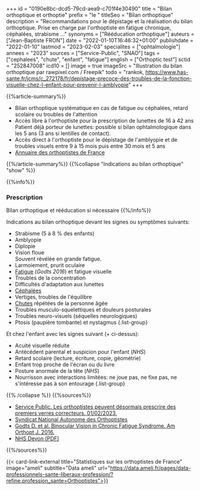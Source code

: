 +++
id = "0190e8bc-dcd5-79cd-aea9-c701f4e30490"
title = "Bilan orthoptique et orthoptie"
prefix = "le "
titleSeo = "Bilan orthoptique"
description = "Recommandations pour le dépistage et la réalisation du bilan orthoptique. Prise en charge par l'orthoptiste en fatigue chronique, céphalées, strabisme ..."
synonyms = ["Rééducation orthoptique"]
auteurs = ["Jean-Baptiste FRON"]
date = "2022-01-10T16:46:32+01:00"
publishdate = "2022-01-10"
lastmod = "2023-02-03"
specialites = ["ophtalmologie"]
annees = "2023"
sources = ["Service-Public", "SNAO"]
tags = ["cephalees", "chute", "enfant", "fatigue"]
english = ["Orthoptic test"]
sctid = "252847008"
icd10 = []
image = true
imageSrc = "Illustration du bilan orthoptique par rawpixel.com / Freepik"
todo = "rankok, https://www.has-sante.fr/jcms/c_272178/fr/depistage-precoce-des-troubles-de-la-fonction-visuelle-chez-l-enfant-pour-prevenir-l-amblyopie"
+++

{{%article-summary%}}

- Bilan orthoptique systématique en cas de fatigue ou céphalées, retard scolaire ou troubles de l'attention
- Accès libre à l'orthoptiste pour la prescription de lunettes de 16 à 42 ans  
  Patient déjà porteur de lunettes: possible si bilan ophtalmologique dans les 5 ans (3 ans si lentilles de contact).
- Accès direct à l'orthoptiste pour le dépistage de l'amblyopie et de troubles visuels entre 9 à 15 mois puis entre 30 mois et 5 ans
- [Annuaire des orthoptistes de France](https://www.sante.fr/recherche/trouver/orthoptiste/Autour%20de%20moi)

{{%/article-summary%}}
{{%collapse "Indications au bilan orthoptique" "show" %}}

{{%info%}}

### Prescription

Bilan orthoptique et rééducation si nécessaire
{{%/info%}}

Indications au bilan orthoptique devant les signes ou symptômes suivants:

- Strabisme (5 à 8 % des enfants)
- Amblyopie
- Diplopie
- Vision floue  
  Souvent révélée en grande fatigue.
- Larmoiement, prurit oculaire
- [Fatigue](/tags/fatigue/) (*Godts 2016*) et fatigue visuelle
- Troubles de la concentration
- Difficultés d'adaptation aux lunettes
- [Céphalées](/tags/cephalees/)
- Vertiges, troubles de l'équilibre
- [Chutes](/tags/chute/) répétées de la personne âgée
- Troubles musculo-squelettiques et douleurs posturales
- Troubles neuro-visuels (séquelles neurologiques)
- Ptosis (paupière tombante) et nystagmus
{.list-group}

Et chez l'enfant avec les signes suivant (+ ci-dessus):

- Acuité visuelle réduite
- Antécédent parental et suspicion pour l'enfant (*NHS*)
- Retard scolaire (lecture, écriture, copie, géométrie)
- Enfant trop proche de l'écran ou du livre
- Posture anormale de la tête (*NHS*)
- Nourrisson avec interactions limitées: ne joue pas, ne fixe pas, ne s'intéresse pas à son entourage
{.list-group}

{{% /collapse %}}
{{%sources%}}

- [Service Public. Les orthoptistes peuvent désormais prescrire des premiers verres correcteurs. 01/02/2023.](https://www.service-public.fr/particuliers/actualites/A16344)
- [Syndicat National Autonome des Orthoptistes](https://www.orthoptiste.pro/l-orthoptie/ou-et-quand-consulter/)
- [Godts D. et al. Binocular Vision in Chronic Fatigue Syndrome. Am Orthopt J. 2016.](https://pubmed.ncbi.nlm.nih.gov/27799582/)
- [NHS Devon (PDF)](https://www.northdevonhealth.nhs.uk/wp-content/uploads/2014/06/Appendix-1.pdf)

{{%/sources%}}

{{< card-link-external title="Statistiques sur les orthoptistes de France" image="ameli" subtitle="Data ameli" url="https://data.ameli.fr/pages/data-professionnels-sante-liberaux-profession/?refine.profession_sante=Orthoptistes">}}
